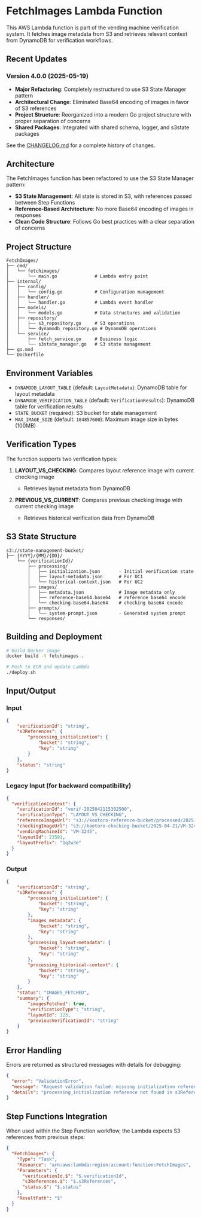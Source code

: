 # FetchImages Lambda Function

This AWS Lambda function is part of the vending machine verification system. It fetches image metadata from S3 and retrieves relevant context from DynamoDB for verification workflows.

## Recent Updates

### Version 4.0.0 (2025-05-19)
- **Major Refactoring**: Completely restructured to use S3 State Manager pattern
- **Architectural Change**: Eliminated Base64 encoding of images in favor of S3 references
- **Project Structure**: Reorganized into a modern Go project structure with proper separation of concerns
- **Shared Packages**: Integrated with shared schema, logger, and s3state packages

See the [CHANGELOG.md](CHANGELOG.md) for a complete history of changes.

## Architecture

The FetchImages function has been refactored to use the S3 State Manager pattern:

- **S3 State Management**: All state is stored in S3, with references passed between Step Functions
- **Reference-Based Architecture**: No more Base64 encoding of images in responses
- **Clean Code Structure**: Follows Go best practices with a clear separation of concerns

## Project Structure

```
FetchImages/
├── cmd/
│   └── fetchimages/
│       └── main.go              # Lambda entry point
├── internal/
│   ├── config/
│   │   └── config.go            # Configuration management
│   ├── handler/
│   │   └── handler.go           # Lambda event handler
│   ├── models/
│   │   └── models.go            # Data structures and validation
│   ├── repository/
│   │   ├── s3_repository.go     # S3 operations
│   │   └── dynamodb_repository.go # DynamoDB operations
│   └── service/
│       ├── fetch_service.go     # Business logic
│       └── s3state_manager.go   # S3 state management
├── go.mod
└── Dockerfile
```

## Environment Variables

- `DYNAMODB_LAYOUT_TABLE` (default: `LayoutMetadata`): DynamoDB table for layout metadata
- `DYNAMODB_VERIFICATION_TABLE` (default: `VerificationResults`): DynamoDB table for verification results
- `STATE_BUCKET` (required): S3 bucket for state management
- `MAX_IMAGE_SIZE` (default: `104857600`): Maximum image size in bytes (100MB)

## Verification Types

The function supports two verification types:

1. **LAYOUT_VS_CHECKING**: Compares layout reference image with current checking image
   - Retrieves layout metadata from DynamoDB
   
2. **PREVIOUS_VS_CURRENT**: Compares previous checking image with current checking image
   - Retrieves historical verification data from DynamoDB

## S3 State Structure

```
s3://state-management-bucket/
├── {YYYY}/{MM}/{DD}/
    └── {verificationId}/
        ├── processing/
        │   ├── initialization.json       - Initial verification state
        │   ├── layout-metadata.json      # For UC1
        │   └── historical-context.json   # For UC2
        ├── images/
        │   ├── metadata.json             # Image metadata only
        │   ├── reference-base64.base64   # reference base64 encode
        │   └── checking-base64.base64    # checking base64 encode
        ├── prompts/
        │   └── system-prompt.json        - Generated system prompt
        └── responses/
```

## Building and Deployment

```bash
# Build Docker image
docker build -t fetchimages .

# Push to ECR and update Lambda
./deploy.sh
```

## Input/Output

### Input
```json
{
    "verificationId": "string",
    "s3References": {
        "processing_initialization": {
            "bucket": "string",
            "key": "string"
        }
    },
    "status": "string"
}
```

### Legacy Input (for backward compatibility)
```json
{
  "verificationContext": {
    "verificationId": "verif-2025042115302500",
    "verificationType": "LAYOUT_VS_CHECKING",
    "referenceImageUrl": "s3://kootoro-reference-bucket/processed/2025-04-21/14-25-10/23591_v1_abc_1q2w3e/image.png",
    "checkingImageUrl": "s3://kootoro-checking-bucket/2025-04-21/VM-3245/check_15-30-25.jpg",
    "vendingMachineId": "VM-3245",
    "layoutId": 23591,
    "layoutPrefix": "1q2w3e"
  }
}
```

### Output
```json
{
    "verificationId": "string",
    "s3References": {
        "processing_initialization": {
            "bucket": "string",
            "key": "string"
        },
        "images_metadata": {
            "bucket": "string",
            "key": "string"
        },
        "processing_layout-metadata": {
            "bucket": "string",
            "key": "string"
        },
        "processing_historical-context": {
            "bucket": "string",
            "key": "string"
        }
    },
    "status": "IMAGES_FETCHED",
    "summary": {
        "imagesFetched": true,
        "verificationType": "string",
        "layoutId": 123,
        "previousVerificationId": "string"
    }
}
```

## Error Handling

Errors are returned as structured messages with details for debugging:

```json
{
  "error": "ValidationError",
  "message": "Request validation failed: missing initialization reference",
  "details": "processing_initialization reference not found in s3References"
}
```

## Step Functions Integration

When used within the Step Function workflow, the Lambda expects S3 references from previous steps:

```json
{
  "FetchImages": {
    "Type": "Task",
    "Resource": "arn:aws:lambda:region:account:function:FetchImages",
    "Parameters": {
      "verificationId.$": "$.verificationId",
      "s3References.$": "$.s3References",
      "status.$": "$.status"
    },
    "ResultPath": "$"
  }
}
```